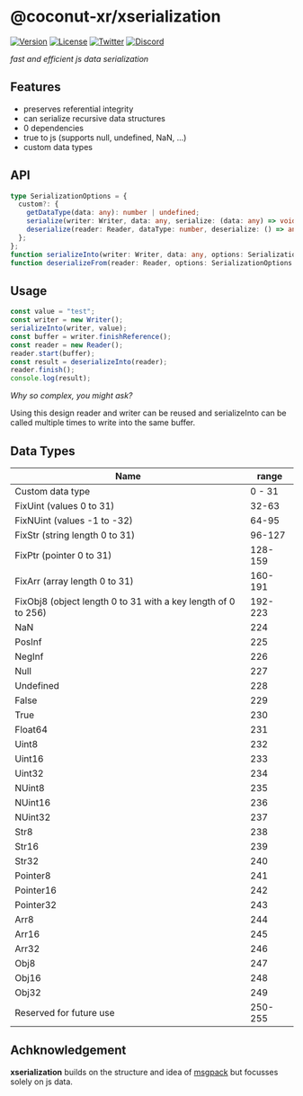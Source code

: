 # @coconut-xr/xserialization

[![Version](https://img.shields.io/npm/v/@coconut-xr/xserialization?style=flat-square)](https://npmjs.com/package/@coconut-xr/xserialization)
[![License](https://img.shields.io/github/license/coconut-xr/xserialization.svg?style=flat-square)](https://github.com/coconut-xr/xserialization/blob/master/LICENSE)
[![Twitter](https://img.shields.io/twitter/follow/coconut_xr?style=flat-square)](https://twitter.com/coconut_xr)
[![Discord](https://img.shields.io/discord/1087727032240185424?style=flat-square&label=discord)](https://discord.gg/RbyaXJJaJM)


_fast and efficient js data serialization_

## Features

- preserves referential integrity
- can serialize recursive data structures
- 0 dependencies
- true to js (supports null, undefined, NaN, ...)
- custom data types

## API

```typescript
type SerializationOptions = {
  custom?: {
    getDataType(data: any): number | undefined;
    serialize(writer: Writer, data: any, serialize: (data: any) => void): void;
    deserialize(reader: Reader, dataType: number, deserialize: () => any): any;
  };
};
function serializeInto(writer: Writer, data: any, options: SerializationOptions = {}): void;
function deserializeFrom(reader: Reader, options: SerializationOptions = {}): any;
```

## Usage

```typescript
const value = "test";
const writer = new Writer();
serializeInto(writer, value);
const buffer = writer.finishReference();
const reader = new Reader();
reader.start(buffer);
const result = deserializeInto(reader);
reader.finish();
console.log(result);
```

*Why so complex, you might ask?*

Using this design reader and writer can be reused and serializeInto can be called multiple times to write into the same buffer.

## Data Types

| Name                                                        | range   |
| ----------------------------------------------------------- | ------- |
| Custom data type                                            | 0 - 31  |
| FixUint (values 0 to 31)                                    | 32-63   |
| FixNUint (values -1 to -32)                                 | 64-95   |
| FixStr (string length 0 to 31)                              | 96-127  |
| FixPtr (pointer 0 to 31)                                    | 128-159 |
| FixArr (array length 0 to 31)                               | 160-191 |
| FixObj8 (object length 0 to 31 with a key length of 0 to 256) | 192-223 |
| NaN                                                         | 224     |
| PosInf                                                      | 225     |
| NegInf                                                      | 226     |
| Null                                                        | 227     |
| Undefined                                                   | 228     |
| False                                                       | 229     |
| True                                                        | 230     |
| Float64                                                     | 231     |
| Uint8                                                       | 232     |
| Uint16                                                      | 233     |
| Uint32                                                      | 234     |
| NUint8                                                      | 235     |
| NUint16                                                     | 236     |
| NUint32                                                     | 237     |
| Str8                                                        | 238     |
| Str16                                                       | 239     |
| Str32                                                       | 240     |
| Pointer8                                                    | 241     |
| Pointer16                                                   | 242     |
| Pointer32                                                   | 243     |
| Arr8                                                        | 244     |
| Arr16                                                       | 245     |
| Arr32                                                       | 246     |
| Obj8                                                        | 247     |
| Obj16                                                       | 248     |
| Obj32                                                       | 249     |
| Reserved for future use                                     | 250-255 |

## Achknowledgement

**xserialization** builds on the structure and idea of [msgpack](https://github.com/msgpack) but focusses solely on js data.
